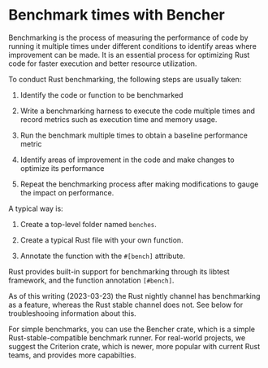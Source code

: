 # Benchmark times with Bencher

Benchmarking is the process of measuring the performance of code by running it multiple times under different conditions to identify areas where improvement can be made. It is an essential process for optimizing Rust code for faster execution and better resource utilization.

To conduct Rust benchmarking, the following steps are usually taken:

1. Identify the code or function to be benchmarked

2. Write a benchmarking harness to execute the code multiple times and record metrics such as execution time and memory usage.

3. Run the benchmark multiple times to obtain a baseline performance metric

4. Identify areas of improvement in the code and make changes to optimize its performance

5. Repeat the benchmarking process after making modifications to gauge the impact on performance.

A typical way is:

1. Create a top-level folder named `benches`.

2. Create a typical Rust file with your own function.

4. Annotate the function with the `#[bench]` attribute.

Rust provides built-in support for benchmarking through its libtest framework, and the function annotation `[#bench]`.

As of this writing (2023-03-23) the Rust nightly channel has benchmarking as a feature, whereas the Rust stable channel does not. See below for troubleshooing information about this.

For simple benchmarks, you can use the Bencher crate, which is a simple Rust-stable-compatible benchmark runner. For real-world projects, we suggest the Criterion crate, which is newer, more popular with current Rust teams, and provides more capabilties.

